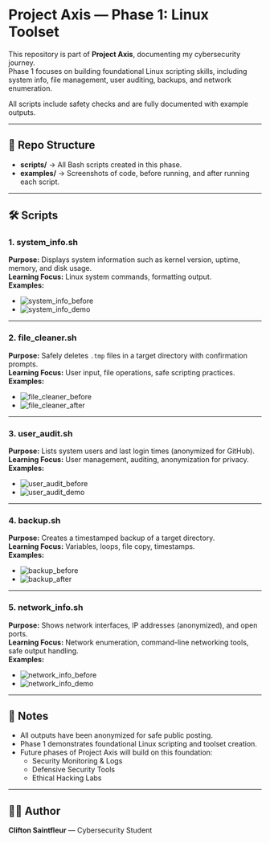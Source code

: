 # Project Axis — Phase 1: Linux Toolset

This repository is part of **Project Axis**, documenting my cybersecurity journey.  
Phase 1 focuses on building foundational Linux scripting skills, including system info, file management, user auditing, backups, and network enumeration.

All scripts include safety checks and are fully documented with example outputs.

---

## 🔹 Repo Structure
- **scripts/** → All Bash scripts created in this phase.  
- **examples/** → Screenshots of code, before running, and after running each script.

---

## 🛠️ Scripts

### 1. system_info.sh
**Purpose:** Displays system information such as kernel version, uptime, memory, and disk usage.  
**Learning Focus:** Linux system commands, formatting output.  
**Examples:**  
- ![system_info_before](examples/system_info_before.png)  
- ![system_info_demo](examples/system_info_demo.png)

---

### 2. file_cleaner.sh
**Purpose:** Safely deletes `.tmp` files in a target directory with confirmation prompts.  
**Learning Focus:** User input, file operations, safe scripting practices.  
**Examples:**  
- ![file_cleaner_before](examples/file_cleaner_before.png)  
- ![file_cleaner_after](examples/file_cleaner_after.png)

---

### 3. user_audit.sh
**Purpose:** Lists system users and last login times (anonymized for GitHub).  
**Learning Focus:** User management, auditing, anonymization for privacy.  
**Examples:**  
- ![user_audit_before](examples/user_audit_before.png)  
- ![user_audit_demo](examples/user_audit_demo.png)

---

### 4. backup.sh
**Purpose:** Creates a timestamped backup of a target directory.  
**Learning Focus:** Variables, loops, file copy, timestamps.  
**Examples:**  
- ![backup_before](examples/backup_before.png)  
- ![backup_after](examples/backup_after.png)

---

### 5. network_info.sh
**Purpose:** Shows network interfaces, IP addresses (anonymized), and open ports.  
**Learning Focus:** Network enumeration, command-line networking tools, safe output handling.  
**Examples:**  
- ![network_info_before](examples/network_info_before.png)  
- ![network_info_demo](examples/network_info_demo.png)

---

## 📌 Notes
- All outputs have been anonymized for safe public posting.  
- Phase 1 demonstrates foundational Linux scripting and toolset creation.  
- Future phases of Project Axis will build on this foundation:  
  - Security Monitoring & Logs  
  - Defensive Security Tools  
  - Ethical Hacking Labs

---

## 👨‍💻 Author
**Clifton Saintfleur** — Cybersecurity Student  
